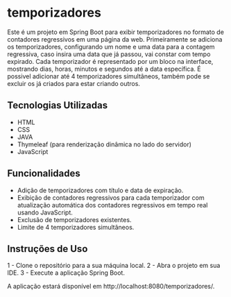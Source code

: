 # temporizadores

Este é um projeto em Spring Boot para exibir temporizadores no formato de contadores regressivos em uma página da web. 
Primeiramente se adiciona os temporizadores, configurando um nome e uma data para a contagem regressiva, caso insira uma data que já passou, vai constar com tempo expirado.
Cada temporizador é representado por um bloco na interface, mostrando dias, horas, minutos e segundos até a data específica.
É possivel adicionar até 4 temporizadores simultâneos, também pode se excluir os já criados para estar criando outros.

## Tecnologias Utilizadas

- HTML
- CSS
- JAVA
- Thymeleaf (para renderização dinâmica no lado do servidor)
- JavaScript

## Funcionalidades

- Adição de temporizadores com título e data de expiração.
- Exibição de contadores regressivos para cada temporizador com atualização automática dos contadores regressivos em tempo real usando JavaScript.
- Exclusão de temporizadores existentes.
- Limite de 4 temporizadores simultâneos.
  
## Instruções de Uso

1 - Clone o repositório para a sua máquina local.
2 - Abra o projeto em sua IDE.
3 - Execute a aplicação Spring Boot.

A aplicação estará disponível em http://localhost:8080/temporizadores/.
